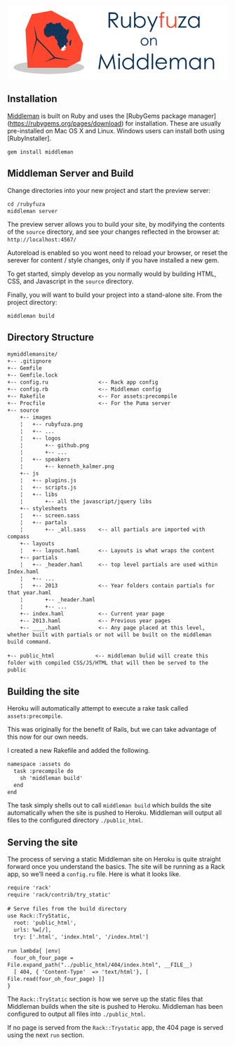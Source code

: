 ![Alt text](https://github.com/Ruberto/rubyfuza2/blob/master/source/images/rubyfuza_middleman.png?raw=true)

## Installation

[Middleman](https://middlemanapp.com/) is built on Ruby and uses the [RubyGems package manager] (https://rubygems.org/pages/download) for installation. These are usually pre-installed on Mac OS X and Linux. Windows users can install both using [RubyInstaller].

```
gem install middleman
```


## Middleman Server and Build

Change directories into your new project and start the preview server:

```
cd /rubyfuza
middleman server
```

The preview server allows you to build your site, by modifying the contents of the `source` directory, and see your changes reflected in the browser at: `http://localhost:4567/`

Autoreload is enabled so you wont need to reload your browser, or reset the serever for content / style changes, only if you have installed a new gem.

To get started, simply develop as you normally would by building HTML, CSS, and Javascript in the `source` directory.

Finally, you will want to build your project into a stand-alone site. From the project directory:

```
middleman build
```


## Directory Structure 

```
mymiddlemansite/
+-- .gitignore
+-- Gemfile
+-- Gemfile.lock
+-- config.ru                <-- Rack app config
+-- config.rb                <-- Middleman config
+-- Rakefile                 <-- For assets:precompile
+-- Procfile                 <-- For the Puma server
+-- source
    +-- images
    ¦   +-- rubyfuza.png
    ¦   +-- ...
    ¦   +-- logos
    ¦       +-- github.png
    ¦       +-- ...
    ¦   +-- speakers
    ¦       +-- kenneth_kalmer.png
    +-- js
    ¦   +-- plugins.js
    ¦   +-- scripts.js
    ¦   +-- libs
    ¦       +-- all the javascript/jquery libs
    +-- stylesheets
    ¦   +-- screen.sass
    ¦   +-- partals
    ¦       +-- _all.sass    <-- all partials are imported with compass
    +-- layouts
    ¦   +-- layout.haml      <-- Layouts is what wraps the content
    +-- partials
    ¦   +-- _header.haml     <-- top level partials are used within Index.haml
    ¦   +-- ...
    ¦   +-- 2013             <-- Year folders contain partials for that year.haml
    ¦       +-- _header.haml
    ¦       +-- ...
    +-- index.haml           <-- Current year page
    +-- 2013.haml            <-- Previous year pages
    +-- ____.haml            <-- Any page placed at this level, whether built with partials or not will be built on the middleman build command.

+-- public_html             <-- middleman bulid will create this folder with compiled CSS/JS/HTML that will then be served to the public
```

## Building the site 

Heroku will automatically attempt to execute a rake task called `assets:precompile`.

This was originally for the benefit of Rails, but we can take advantage of this now for our own needs.

I created a new Rakefile and added the following.

```
namespace :assets do
  task :precompile do
    sh 'middleman build'
  end
end
```

The task simply shells out to call `middleman build` which builds the site automatically when the site is pushed to Heroku. Middleman will output all files to the configured directory `./public_html`.

## Serving the site

The process of serving a static Middleman site on Heroku is quite straight forward once you understand the basics. The site will be running as a Rack app, so we’ll need a `config.ru` file. Here is what it looks like.

```
require 'rack'
require 'rack/contrib/try_static'

# Serve files from the build directory
use Rack::TryStatic,
  root: 'public_html',
  urls: %w[/],
  try: ['.html', 'index.html', '/index.html']

run lambda{ |env|
  four_oh_four_page = File.expand_path("../public_html/404/index.html", __FILE__)
  [ 404, { 'Content-Type'  => 'text/html'}, [ File.read(four_oh_four_page) ]]
}
```

The `Rack::TryStatic` section is how we serve up the static files that Middleman builds when the site is pushed to Heroku. Middleman has been configured to output all files into `./public_html`.

If no page is served from the `Rack::Trystatic` app, the 404 page is served using the next `run` section.
